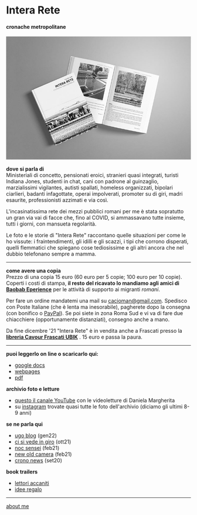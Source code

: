 # Intera Rete  
#### cronache metropolitane   


![](/IR-facsimile-libro.jpg "Intera Rete - bozza" )

**dove si parla di**  
Ministeriali di concetto, pensionati eroici, stranieri quasi integrati, turisti Indiana Jones, studenti in chat, cani con padrone al guinzaglio, marzialissimi vigilantes, autisti spallati, homeless organizzati, bipolari ciarlieri, badanti infagottate, operai impolverati, promoter su di giri, madri esaurite, professionisti azzimati e via così. 

L'incasinatissima rete dei mezzi pubblici romani per me è stata sopratutto un gran via vai di facce che, fino al COVID, si ammassavano tutte insieme, tutti i giorni, con mansueta regolarità.  

Le foto e le storie di "Intera Rete" raccontano quelle situazioni per come le ho vissute: i fraintendimenti, gli idilli e gli scazzi, i tipi che corrono disperati, quelli flemmatici che spiegano cose tediosissime e gli altri ancora che nel dubbio telefonano sempre a mamma.   

---  
**come avere una copia**  
Prezzo di una copia 15 euro (60 euro per 5 copie; 100 euro per 10 copie).  
Coperti i costi di stampa, **il resto del ricavato lo mandiamo agli amici di [Baobab Eperience](https://baobabexperience.org/)** per le attività di supporto ai migranti *romani*.  

Per fare un ordine mandatemi una mail su [cacioman@gmail.com](mailto::cacioman@gmail.com). Spedisco con Poste Italiane (che è lenta ma inesorabile), pagherete dopo la consegna (con bonifico o [PayPal](https://www.paypal.me/ClaudioGatti)). Se poi siete in zona Roma Sud e vi va di fare due chiacchiere (opportunamente distanziati), consegno anche a mano.  

Da fine dicembre '21 "Intera Rete" è in vendita anche a Frascati presso la [**libreria Cavour Frascati UBIK**](https://www.facebook.com/libreria.frascati.cavour) . 15 euro e passa la paura.  

---  
**puoi leggerlo on line o scaricarlo qui:**  
- [google docs](https://docs.google.com/document/d/1PV7WbbdWiHOb4LGqKyP_v74guc3X_x8mVvlGyGiRBqY/edit?usp=sharing)  
- [webpages](https://docs.google.com/document/d/e/2PACX-1vQRwiANaom26EhtbYZtutYeL-2fAjymjrPLMVab8JFhXCJS-6tZhbRlzBT5uN64oruOdjbD5KI3Oofl/pub)  
- [pdf](https://drive.google.com/file/d/1_DByHcB7XwEvOEKSn8o94STRQoVUqiLo/view?usp=sharing) 

**archivio foto e letture**  
- [questo il canale YouTube](https://www.youtube.com/channel/UC8B2bq3VdPtSeLzryWwNAlQ) con le videoletture di Daniela Margherita 
- su [instagram](https://www.instagram.com/InteraRete/) trovate quasi tutte le foto dell'archivio (diciamo gli ultimi 8-9 anni)    

**se ne parla qui**  
- [ugo blog](https://ugofoto.blogspot.com/2022/01/piccole-storie-metropolitane.html)  (gen22)  
- [ci si vede in giro](https://www.cisivedeingiro.com/giri-di-parole/intera-rete-cronache-metropolitane/) (ott21)  
- [noc sensei](https://www.nocsensei.com/lente/talenti/admin4914/quattro-splendidi-libri/) (feb21)  
- [new old camera](https://youtu.be/liLdrN-OhoY) (feb21)  
- [crono news](https://crono.news/Y:2020/M:07/D:31/h:20/m:38/s:25/claudio-gatti-storie-metropolitane-di-pendolarismo-quotidiano/?fbclid=IwAR0_44grhOo38E2FiM1h5a4exzcAlRjKYoysokIDaypL9k7MBgGVaRpRAw4) (set20)  

**book trailers**  
- [lettori accaniti](https://youtu.be/mYt2Ns11YoA) 
- [idee regalo](https://youtu.be/brnGlXThfag)     

---    
[about me](https://about.me/cacioman)  

